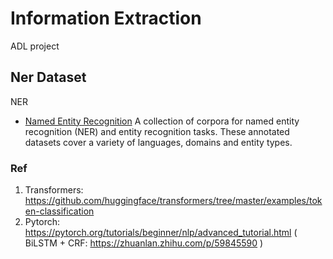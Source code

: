 # Information Extraction
ADL project

## Ner Dataset
NER
- [Named Entity Recognition](https://github.com/juand-r/entity-recognition-datasets)
A collection of corpora for named entity recognition (NER) and entity recognition tasks. These annotated datasets cover a variety of languages, domains and entity types.

### Ref
1. Transformers: https://github.com/huggingface/transformers/tree/master/examples/token-classification
2. Pytorch: https://pytorch.org/tutorials/beginner/nlp/advanced_tutorial.html ( BiLSTM + CRF: https://zhuanlan.zhihu.com/p/59845590 )
